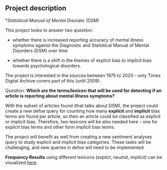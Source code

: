 
## Project description

**Statistical Manual of Mental Disorder (DSM)*

This project looks to answer two question:

- whether there is increased reporting accuracy of mental illness symptoms against the Diagnostic and Statistical Manual of Mental Disorders (DSM) over time

- whether there is a shift in the themes of explicit bias to implicit bias towards psychological disorders.

The project is interested in the sources between 1975 to 2020 – only Times Digital Archive covers part of this (until 2009). 

Question: **Which are the terms/lexicon that will be used for detecting if an article is reporting about mental illness symptoms?**  

With the subset of articles found (that talks about DSM), the project could create a new defoe query for counting how many **explicit** and **implicit** bias terms are found per article, so then an article could be classified as explicit or implicit bias.  Therefore, two lexicons will be also needed here – one for explicit bias terms  and other form implicit bias terms.  

The project will benefit as well from creating a new sentiment analyses query to study explicit and implicit bias categories.  These tasks will be challenging, and new queries in defoe will need to be implemented. 


**Frequency Results** using different lexicons (*explict*, *neutral*, *implicit*) can be visualized [here](https://github.com/defoe-code/defoe_visualization/tree/master/Round_1/Janell_Kwork). 
